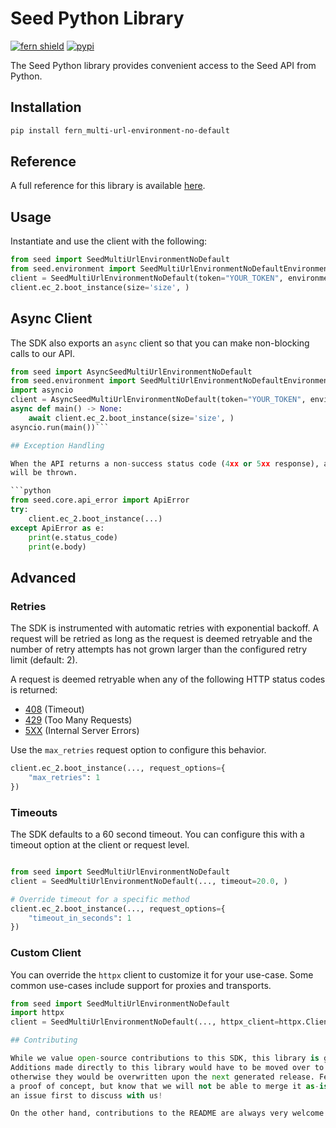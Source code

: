 # Seed Python Library

[![fern shield](https://img.shields.io/badge/%F0%9F%8C%BF-Built%20with%20Fern-brightgreen)](https://buildwithfern.com?utm_source=github&utm_medium=github&utm_campaign=readme&utm_source=Seed%2FPython)
[![pypi](https://img.shields.io/pypi/v/fern_multi-url-environment-no-default)](https://pypi.python.org/pypi/fern_multi-url-environment-no-default)

The Seed Python library provides convenient access to the Seed API from Python.

## Installation

```sh
pip install fern_multi-url-environment-no-default
```

## Reference

A full reference for this library is available [here](./reference.md).

## Usage

Instantiate and use the client with the following:

```python
from seed import SeedMultiUrlEnvironmentNoDefault
from seed.environment import SeedMultiUrlEnvironmentNoDefaultEnvironment
client = SeedMultiUrlEnvironmentNoDefault(token="YOUR_TOKEN", environment=SeedMultiUrlEnvironmentNoDefaultEnvironment.PRODUCTION, )
client.ec_2.boot_instance(size='size', )
```

## Async Client

The SDK also exports an `async` client so that you can make non-blocking calls to our API.

```python
from seed import AsyncSeedMultiUrlEnvironmentNoDefault
from seed.environment import SeedMultiUrlEnvironmentNoDefaultEnvironment
import asyncio
client = AsyncSeedMultiUrlEnvironmentNoDefault(token="YOUR_TOKEN", environment=SeedMultiUrlEnvironmentNoDefaultEnvironment.PRODUCTION, )
async def main() -> None:
    await client.ec_2.boot_instance(size='size', )
asyncio.run(main())```

## Exception Handling

When the API returns a non-success status code (4xx or 5xx response), a subclass of the following error
will be thrown.

```python
from seed.core.api_error import ApiError
try:
    client.ec_2.boot_instance(...)
except ApiError as e:
    print(e.status_code)
    print(e.body)
```

## Advanced

### Retries

The SDK is instrumented with automatic retries with exponential backoff. A request will be retried as long
as the request is deemed retryable and the number of retry attempts has not grown larger than the configured
retry limit (default: 2).

A request is deemed retryable when any of the following HTTP status codes is returned:

- [408](https://developer.mozilla.org/en-US/docs/Web/HTTP/Status/408) (Timeout)
- [429](https://developer.mozilla.org/en-US/docs/Web/HTTP/Status/429) (Too Many Requests)
- [5XX](https://developer.mozilla.org/en-US/docs/Web/HTTP/Status/500) (Internal Server Errors)

Use the `max_retries` request option to configure this behavior.

```python
client.ec_2.boot_instance(..., request_options={
    "max_retries": 1
})
```

### Timeouts

The SDK defaults to a 60 second timeout. You can configure this with a timeout option at the client or request level.

```python

from seed import SeedMultiUrlEnvironmentNoDefault
client = SeedMultiUrlEnvironmentNoDefault(..., timeout=20.0, )

# Override timeout for a specific method
client.ec_2.boot_instance(..., request_options={
    "timeout_in_seconds": 1
})
```

### Custom Client

You can override the `httpx` client to customize it for your use-case. Some common use-cases include support for proxies
and transports.

```python
from seed import SeedMultiUrlEnvironmentNoDefault
import httpx
client = SeedMultiUrlEnvironmentNoDefault(..., httpx_client=httpx.Client(proxies="http://my.test.proxy.example.com", transport=httpx.HTTPTransport(local_address="0.0.0.0"), ))```

## Contributing

While we value open-source contributions to this SDK, this library is generated programmatically.
Additions made directly to this library would have to be moved over to our generation code,
otherwise they would be overwritten upon the next generated release. Feel free to open a PR as
a proof of concept, but know that we will not be able to merge it as-is. We suggest opening
an issue first to discuss with us!

On the other hand, contributions to the README are always very welcome!

